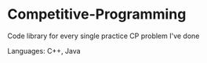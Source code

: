 # Competitive-Programming
Code library for every single practice CP problem I've done

Languages: C++, Java

